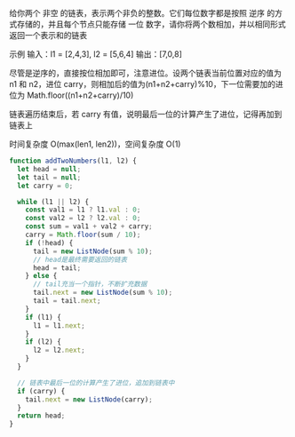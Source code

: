 给你两个 非空 的链表，表示两个非负的整数。它们每位数字都是按照 逆序 的方式存储的，并且每个节点只能存储 一位 数字，请你将两个数相加，并以相同形式返回一个表示和的链表

示例
输入：l1 = [2,4,3], l2 = [5,6,4]
输出：[7,0,8]

尽管是逆序的，直接按位相加即可，注意进位。设两个链表当前位置对应的值为 n1 和 n2，进位 carry，则相加后的值为(n1+n2+carry)%10，下一位需要加的进位为 Math.floor((n1+n2+carry)/10)

链表遍历结束后，若 carry 有值，说明最后一位的计算产生了进位，记得再加到链表上

时间复杂度 O(max(len1, len2))，空间复杂度 O(1)

```js
function addTwoNumbers(l1, l2) {
  let head = null;
  let tail = null;
  let carry = 0;

  while (l1 || l2) {
    const val1 = l1 ? l1.val : 0;
    const val2 = l2 ? l2.val : 0;
    const sum = val1 + val2 + carry;
    carry = Math.floor(sum / 10);
    if (!head) {
      tail = new ListNode(sum % 10);
      // head是最终需要返回的链表
      head = tail;
    } else {
      // tail充当一个指针，不断扩充数据
      tail.next = new ListNode(sum % 10);
      tail = tail.next;
    }
    if (l1) {
      l1 = l1.next;
    }
    if (l2) {
      l2 = l2.next;
    }
  }

  // 链表中最后一位的计算产生了进位，追加到链表中
  if (carry) {
    tail.next = new ListNode(carry);
  }
  return head;
}
```
